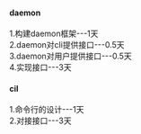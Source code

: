 #### daemon
1.构建daemon框架---1天   
2.daemon对cli提供接口---0.5天   
3.daemon对用户提供接口---0.5天    
4.实现接口---3天     

#### cil
1.命令行的设计---1天    
2.对接接口---3天    


<!--stackedit_data:
eyJoaXN0b3J5IjpbLTEyOTk2ODk5MDQsLTIzMzc5MTQyNiwtMz
MyNDU1MzYzXX0=
-->